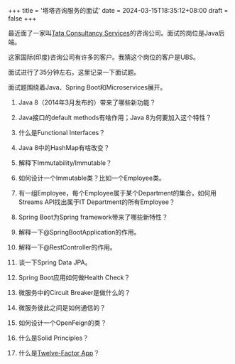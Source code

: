 +++
title = '塔塔咨询服务的面试'
date = 2024-03-15T18:35:12+08:00
draft = false
+++

最近面了一家叫[Tata Consultancy Services](https://www.tcs.com/)的咨询公司。面试的岗位是Java后端。

这家国际(印度)咨询公司有许多的客户。我猜这个岗位的客户是UBS。

面试进行了35分钟左右。这里记录一下面试题。

面试题围绕着Java、Spring Boot和Microservices展开。

1. Java 8（2014年3月发布的）带来了哪些新功能？

2. Java接口的default methods有啥作用；Java 8为何要加入这个特性？

3. 什么是Functional Interfaces？

4. Java 8中的HashMap有啥改变？

5. 解释下Immutability/Immutable？

6. 如何设计一个Immutable类？比如一个Employee类。

7. 有一组Employee，每个Employee属于某个Department的集合，如何用Streams API找出属于IT Department的所有Employee？

8. Spring Boot为Spring framework带来了哪些新特性？

9. 解释一下@SpringBootApplication的作用。

10. 解释一下@RestController的作用。

11. 谈一下Spring Data JPA。

12. Spring Boot应用如何做Health Check？

13. 微服务中的Circuit Breaker是做什么的？

14. 微服务彼此之间是如何通信的？

15. 如何设计一个OpenFeign的类？

16. 什么是Solid Principles？

17. 什么是[Twelve-Factor App](https://12factor.net/)？
